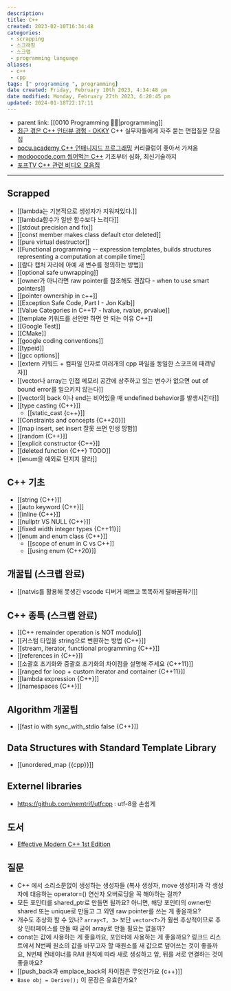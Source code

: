 ```yaml
---
description:
title: C++
created: 2023-02-10T16:34:48
categories: 
 - scrapping
 - 스크래핑
 - 스크랩
 - programming language
aliases: 
 - c++
 - cpp
tags: [" programming ", programming]
date created: Friday, February 10th 2023, 4:34:48 pm
date modified: Monday, February 27th 2023, 6:20:45 pm
updated: 2024-01-18T22:17:11
---
```

- parent link: [[0010 Programming 👩‍💻|programming]]
- [최근 겪은 C++ 인터뷰 경험 - OKKY](https://okky.kr/articles/1482509) C++ 실무자들에게 자주 묻는 면접질문 모음집
- [pocu.academy C++ 언매니지드 프로그래밍](https://pocu.academy/ko/Courses/COMP3200) 커리큘럼이 좋아서 가져옴
- [modoocode.com 씹어먹는 C++](https://modoocode.com/category/C++) 기초부터 심화, 최신기술까지
- [포프TV C++ 관련 비디오 모음집](https://www.youtube.com/playlist?list=PLW_uvsSPlijtSmrhajc3Y02G86lOieQOb)
---

## Scrapped

- [[lambda는 기본적으로 생성자가 지워져있다.]]
- [[lambda함수가 일반 함수보다 느리다]]
- [[stdout precision and fix]]
- [[const member makes class default ctor deleted]]
- [[pure virtual destructor]]
- [[Functional programming -- expression templates, builds structures representing a computation at compile time]]
- [[람다 캡처 자리에 아예 새 변수를 정의하는 방법]]
- [[optional safe unwrapping]]
- [[owner가 아니라면 raw pointer를 참조해도 괜찮다 - when to use smart pointers]]
- [[pointer ownership in c++]]
- [[Exception Safe Code, Part I - Jon Kalb]]
- [[Value Categories in C++17 - lvalue, rvalue, prvalue]]
- [[template 키워드를 선언만 하면 안 되는 이유 C++]]
- [[Google Test]]
- [[CMake]]
- [[google coding conventions]]
- [[typeid]]
- [[gcc options]]
- [[extern 키워드 + 컴파일 인자로 여러개의 cpp 파일을 동일한 스코프에  때려넣자]]
- [[vector나 array는 인접 메모리 공간에 상주하고 있는 변수가 없으면 out of bound error를 일으키지 않는다]]
- [[vector의 back 이나 end는 비어있을 때 undefined behavior를 발생시킨다]]
- [[type casting {C++}]]
	- [[static_cast {c++}]]
- [[Constraints and concepts {C++20}]]
- [[map insert, set insert 잘못 쓰면 인생 망함]]
- [[random {C++}]]
- [[explicit constructor {C++}]]
- [[deleted function {C++} TODO]]
- [[enum을 예외로 던지지 말라]]

## C++ 기초

- [[string {C++}]]
- [[auto keyword {C++}]]
- [[inline {C++}]]
- [[nullptr VS NULL {C++}]]
- [[fixed width integer types {C++11}]]
- [[enum and enum class {C++}]]
	- [[scope of enum in C vs C++]]
	- [[using enum {C++20}]]

## 개꿀팁 (스크랩 완료)

- [[natvis를 활용해 못생긴 vscode 디버거 예쁘고 똑똑하게 탈바꿈하기]]

## C++ 종특 (스크랩 완료)

- [[C++ remainder operation is NOT modulo]]
- [[커스텀 타입을 string으로 변환하는 방법 {C++}]]
- [[stream, iterator, functional programming {C++}]]
- [[references in {C++}]]
- [[소괄호 초기화와 중괄호 초기화의 차이점을 설명해 주세요 {C++11}]]
- [[ranged for loop + custom iterator and container {C++11}]]
- [[lambda expression {C++}]]
- [[namespaces {C++}]]

## Algorithm 개꿀팁

- [[fast io with sync_with_stdio false {C++}]]

## Data Structures with Standard Template Library

- [[unordered_map {{cpp}}]]

## Externel libraries

- <https://github.com/nemtrif/utfcpp> : utf-8을 손쉽게

## 도서

- [Effective Modern C++ 1st Edition](https://www.amazon.com/Effective-Modern-Specific-Ways-Improve-ebook/dp/B00PGCMGDQ?ref_=ast_author_dp&dib=eyJ2IjoiMSJ9.8wycxcWW2JL3mHaDyQLpK0AZJghgeJpe2KVMEsoCPd2LeRj5C2tlwIlfs3uHvqzV-xNEqJUsrudr9KTaUSo3iknni1d5bw2ztr45CEpKg5uS7q9Tg8-N3eFdmAuw_5lMbKo4DwwbzVBXOQpJYrwYroTA25OzL3nfUni1bUUvp1edJjmIBuBzORaZSVOeSPFu.vjrNBOFb5M2QTljaRVksy5GumuXnvSoRwOpaot_0A6A&dib_tag=AUTHOR)

## 질문

- C++ 에서 소리소문없이 생성하는 생성자들 (복사 생성자, move 생성자)과 각 생성자에 대응하는 operator=() 연산자 오버로딩을 꼭 해야하는 걸까?
- 모든 포인터를 shared_ptr로 만들면 될까요? 아니면, 해당 포인터의 owner만 shared 또는 unique로 만들고 그 외엔 raw pointer를 쓰는 게 좋을까요?
- 개수도 추상화 할 수 있나?  `array<T, 3>` 보단 `vector<T>`가 훨씬 추상적이므로 추상 인터페이스를 만들 때 굳이 array로 만들 필요는 없을까?
- const는 값에 사용하는 게 좋을까요, 포인터에 사용하는 게 좋을까요? 링크드 리스트에서 N번째 원소의 값을 바꾸고자 할 때원소를 새 값으로 덮어쓰는 것이 좋을까요, N번째 컨테이너를 RAII 원칙에 따라 새로 생성하고 앞, 뒤를 서로 연결하는 것이 좋을까요?
- [[push_back과 emplace_back의 차이점은 무엇인가요 {c++}]]
- `Base obj = Derive();` 이 문장은 유효한가요?
